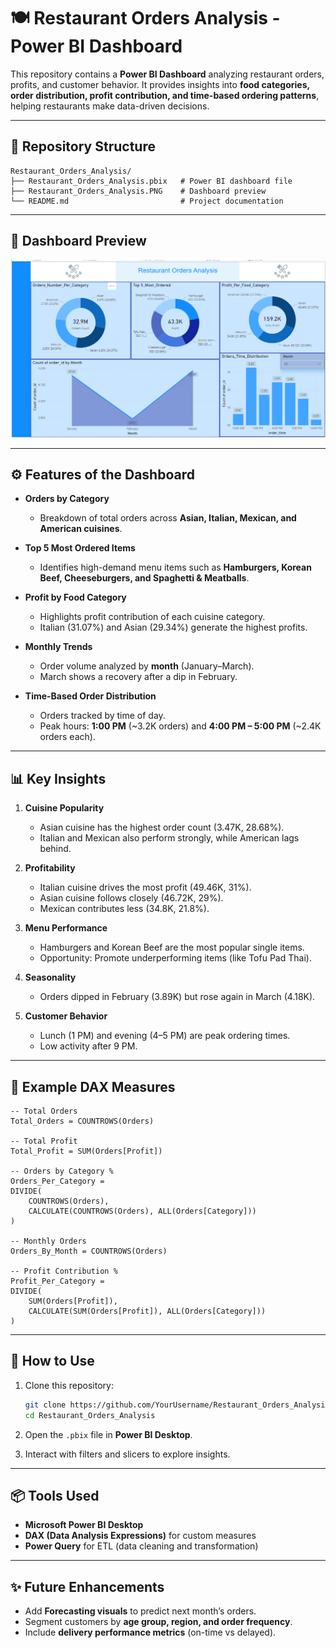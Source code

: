 # 🍽️ Restaurant Orders Analysis - Power BI Dashboard

This repository contains a **Power BI Dashboard** analyzing restaurant orders, profits, and customer behavior. It provides insights into **food categories, order distribution, profit contribution, and time-based ordering patterns**, helping restaurants make data-driven decisions.

---

## 📂 Repository Structure

```
Restaurant_Orders_Analysis/
├── Restaurant_Orders_Analysis.pbix   # Power BI dashboard file
├── Restaurant_Orders_Analysis.PNG    # Dashboard preview
└── README.md                         # Project documentation
```

---

## 📸 Dashboard Preview

![Restaurant Orders Dashboard](Restaurant_Orders_Analysis.PNG)

---

## ⚙️ Features of the Dashboard

- **Orders by Category**  
  - Breakdown of total orders across **Asian, Italian, Mexican, and American cuisines**.  

- **Top 5 Most Ordered Items**  
  - Identifies high-demand menu items such as **Hamburgers, Korean Beef, Cheeseburgers, and Spaghetti & Meatballs**.  

- **Profit by Food Category**  
  - Highlights profit contribution of each cuisine category.  
  - Italian (31.07%) and Asian (29.34%) generate the highest profits.  

- **Monthly Trends**  
  - Order volume analyzed by **month** (January–March).  
  - March shows a recovery after a dip in February.  

- **Time-Based Order Distribution**  
  - Orders tracked by time of day.  
  - Peak hours: **1:00 PM** (~3.2K orders) and **4:00 PM – 5:00 PM** (~2.4K orders each).  

---

## 📊 Key Insights

1. **Cuisine Popularity**
   - Asian cuisine has the highest order count (3.47K, 28.68%).  
   - Italian and Mexican also perform strongly, while American lags behind.  

2. **Profitability**
   - Italian cuisine drives the most profit (49.46K, 31%).  
   - Asian cuisine follows closely (46.72K, 29%).  
   - Mexican contributes less (34.8K, 21.8%).  

3. **Menu Performance**
   - Hamburgers and Korean Beef are the most popular single items.  
   - Opportunity: Promote underperforming items (like Tofu Pad Thai).  

4. **Seasonality**
   - Orders dipped in February (3.89K) but rose again in March (4.18K).  

5. **Customer Behavior**
   - Lunch (1 PM) and evening (4–5 PM) are peak ordering times.  
   - Low activity after 9 PM.  

---

## 🧮 Example DAX Measures

```DAX
-- Total Orders
Total_Orders = COUNTROWS(Orders)

-- Total Profit
Total_Profit = SUM(Orders[Profit])

-- Orders by Category %
Orders_Per_Category = 
DIVIDE(
    COUNTROWS(Orders),
    CALCULATE(COUNTROWS(Orders), ALL(Orders[Category]))
)

-- Monthly Orders
Orders_By_Month = COUNTROWS(Orders)

-- Profit Contribution %
Profit_Per_Category = 
DIVIDE(
    SUM(Orders[Profit]),
    CALCULATE(SUM(Orders[Profit]), ALL(Orders[Category]))
)
```

---

## 🚀 How to Use

1. Clone this repository:
   ```bash
   git clone https://github.com/YourUsername/Restaurant_Orders_Analysis.git
   cd Restaurant_Orders_Analysis
   ```

2. Open the `.pbix` file in **Power BI Desktop**.  
3. Interact with filters and slicers to explore insights.  

---

## 📦 Tools Used

- **Microsoft Power BI Desktop**  
- **DAX (Data Analysis Expressions)** for custom measures  
- **Power Query** for ETL (data cleaning and transformation)  

---

## ✨ Future Enhancements

- Add **Forecasting visuals** to predict next month’s orders.  
- Segment customers by **age group, region, and order frequency**.  
- Include **delivery performance metrics** (on-time vs delayed).  

